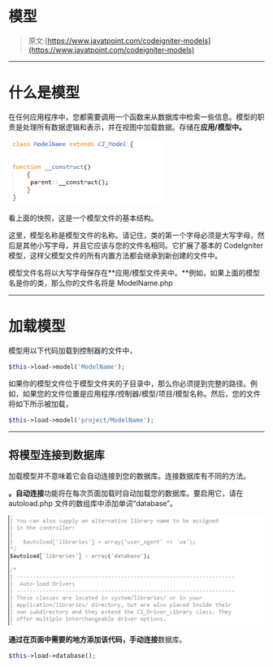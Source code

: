 # 模型

> 原文:[https://www.javatpoint.com/codeigniter-models](https://www.javatpoint.com/codeigniter-models)

* * *

# 什么是模型

在任何应用程序中，您都需要调用一个函数来从数据库中检索一些信息。模型的职责是处理所有数据逻辑和表示，并在视图中加载数据。存储在**应用/模型中。**

![Codelginator Models 1](img/d5407031166c45f3daf2b0611af64c12.png)

看上面的快照，这是一个模型文件的基本结构。

这里，模型名称是模型文件的名称。请记住，类的第一个字母必须是大写字母，然后是其他小写字母，并且它应该与您的文件名相同。它扩展了基本的 CodeIgniter 模型，这样父模型文件的所有内置方法都会继承到新创建的文件中。

模型文件名将以大写字母保存在**应用/模型文件夹中。**例如，如果上面的模型名是你的类，那么你的文件名将是 ModelName.php

* * *

# 加载模型

模型用以下代码加载到控制器的文件中，

```php
$this->load->model('ModelName');

```

如果你的模型文件位于模型文件夹的子目录中，那么你必须提到完整的路径。例如，如果您的文件位置是应用程序/控制器/模型/项目/模型名称。然后，您的文件将如下所示被加载，

```php
$this->load->model('project/ModelName');

```

* * *

## 将模型连接到数据库

加载模型并不意味着它会自动连接到您的数据库。连接数据库有不同的方法。

**。自动连接**功能将在每次页面加载时自动加载您的数据库。要启用它，请在 autoload.php 文件的数组库中添加单词“database”。

![Codelginator Models 2](img/c302d749aae0e27343cf26e3025eb174.png)

**通过在页面中需要的地方添加该代码，手动连接**数据库。

```php
$this->load->database();

```